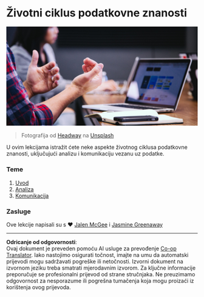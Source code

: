 <!--
CO_OP_TRANSLATOR_METADATA:
{
  "original_hash": "dd173fd30fc039a7a299898920680723",
  "translation_date": "2025-08-30T18:22:21+00:00",
  "source_file": "4-Data-Science-Lifecycle/README.md",
  "language_code": "hr"
}
-->
# Životni ciklus podatkovne znanosti

![communication](../../../translated_images/communication.06d8e2a88d30d168d661ad9f9f0a4f947ebff3719719cfdaf9ed00a406a01ead.hr.jpg)
> Fotografija od <a href="https://unsplash.com/@headwayio?utm_source=unsplash&utm_medium=referral&utm_content=creditCopyText">Headway</a> na <a href="https://unsplash.com/s/photos/communication?utm_source=unsplash&utm_medium=referral&utm_content=creditCopyText">Unsplash</a>
  
U ovim lekcijama istražit ćete neke aspekte životnog ciklusa podatkovne znanosti, uključujući analizu i komunikaciju vezanu uz podatke.

### Teme

1. [Uvod](14-Introduction/README.md)
2. [Analiza](15-analyzing/README.md)
3. [Komunikacija](16-communication/README.md)

### Zasluge

Ove lekcije napisali su s ❤️ [Jalen McGee](https://twitter.com/JalenMCG) i [Jasmine Greenaway](https://twitter.com/paladique)

---

**Odricanje od odgovornosti**:  
Ovaj dokument je preveden pomoću AI usluge za prevođenje [Co-op Translator](https://github.com/Azure/co-op-translator). Iako nastojimo osigurati točnost, imajte na umu da automatski prijevodi mogu sadržavati pogreške ili netočnosti. Izvorni dokument na izvornom jeziku treba smatrati mjerodavnim izvorom. Za ključne informacije preporučuje se profesionalni prijevod od strane stručnjaka. Ne preuzimamo odgovornost za nesporazume ili pogrešna tumačenja koja mogu proizaći iz korištenja ovog prijevoda.